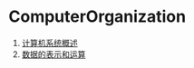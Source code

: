 # ComputerOrganization
1. [计算机系统概述](https://github.com/hhhhfff/myNotes/tree/master/ComputerScience/ComputerOrganization/计算机系统概述.md)
2. [数据的表示和运算](https://github.com/hhhhfff/myNotes/tree/master/ComputerScience/ComputerOrganization/数据的表示和运算.md)
